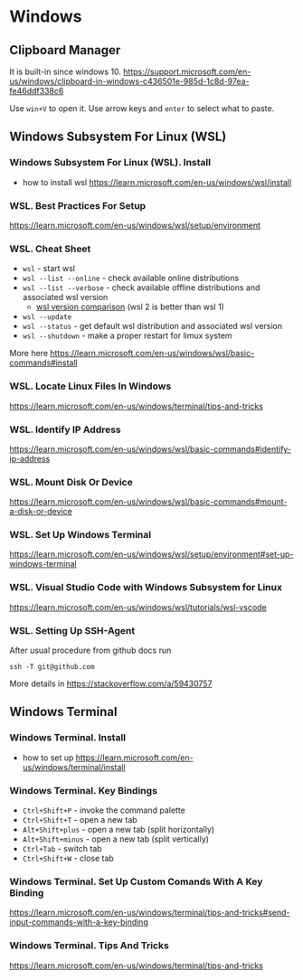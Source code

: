 # Windows

## Clipboard Manager
It is built-in since windows 10.
https://support.microsoft.com/en-us/windows/clipboard-in-windows-c436501e-985d-1c8d-97ea-fe46ddf338c6

Use `win+V` to open it.
Use arrow keys and `enter` to select what to paste.

## Windows Subsystem For Linux (WSL)
### Windows Subsystem For Linux (WSL). Install
- how to install wsl https://learn.microsoft.com/en-us/windows/wsl/install

### WSL. Best Practices For Setup
https://learn.microsoft.com/en-us/windows/wsl/setup/environment

### WSL. Cheat Sheet
- `wsl` - start wsl
- `wsl --list --online` - check available online distributions
- `wsl --list --verbose` - check available offline distributions and associated wsl version
    - [wsl version comparison](https://learn.microsoft.com/en-us/windows/wsl/compare-versions) (wsl 2 is better than wsl 1)
- `wsl --update`
- `wsl --status` - get default wsl distribution and associated wsl version
- `wsl --shutdown` - make a proper restart for limux system

More here https://learn.microsoft.com/en-us/windows/wsl/basic-commands#install

### WSL. Locate Linux Files In Windows
https://learn.microsoft.com/en-us/windows/terminal/tips-and-tricks

### WSL. Identify IP Address
https://learn.microsoft.com/en-us/windows/wsl/basic-commands#identify-ip-address

### WSL. Mount Disk Or Device
https://learn.microsoft.com/en-us/windows/wsl/basic-commands#mount-a-disk-or-device

### WSL. Set Up Windows Terminal
https://learn.microsoft.com/en-us/windows/wsl/setup/environment#set-up-windows-terminal

### WSL. Visual Studio Code with Windows Subsystem for Linux
https://learn.microsoft.com/en-us/windows/wsl/tutorials/wsl-vscode

### WSL. Setting Up SSH-Agent
After usual procedure from github docs run
```
ssh -T git@github.com
```
More details in https://stackoverflow.com/a/59430757

## Windows Terminal
### Windows Terminal. Install
- how to set up https://learn.microsoft.com/en-us/windows/terminal/install

### Windows Terminal. Key Bindings
-  `Ctrl+Shift+P` - invoke the command palette
-  `Ctrl+Shift+T` - open a new tab
-  `Alt+Shift+plus` - open a new tab (split horizontally)
-  `Alt+Shift+minus` - open a new tab (split vertically)
-  `Ctrl+Tab` - switch tab
-  `Ctrl+Shift+W` - close tab

### Windows Terminal. Set Up Custom Comands With A Key Binding
https://learn.microsoft.com/en-us/windows/terminal/tips-and-tricks#send-input-commands-with-a-key-binding

### Windows Terminal. Tips And Tricks
https://learn.microsoft.com/en-us/windows/terminal/tips-and-tricks


